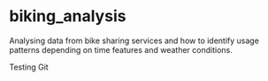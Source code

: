 # biking_analysis
Analysing data from bike sharing services and how to identify usage patterns depending on time features and weather conditions.


Testing Git 
